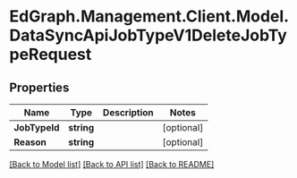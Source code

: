 # EdGraph.Management.Client.Model.DataSyncApiJobTypeV1DeleteJobTypeRequest

## Properties

Name | Type | Description | Notes
------------ | ------------- | ------------- | -------------
**JobTypeId** | **string** |  | [optional] 
**Reason** | **string** |  | [optional] 

[[Back to Model list]](../README.md#documentation-for-models) [[Back to API list]](../README.md#documentation-for-api-endpoints) [[Back to README]](../README.md)

